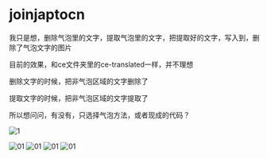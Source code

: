 # joinjaptocn

我只是想，删除气泡里的文字，提取气泡里的文字，把提取好的文字，写入到，删除了气泡文字的图片

目前的效果，和ce文件夹里的ce-translated一样，并不理想

删除文字的时候，把非气泡区域的文字删除了

提取文字的时候，把非气泡区域的文字提取了

所以想问问，有没有，只选择气泡方法，或者现成的代码？

![1](https://github.com/1439707509/joinjaptocn/assets/128567416/7c4187dc-c954-4403-87ce-6b166c803092)

![01](https://github.com/1439707509/joinjaptocn/assets/128567416/70b9c0e1-3d19-4d58-9c64-083e1d959845)
![01](https://github.com/1439707509/joinjaptocn/assets/128567416/01f9c25d-10a6-489b-a7ac-881db339bd4e)
![01](https://github.com/1439707509/joinjaptocn/assets/128567416/aff78be4-a86d-4929-812c-6e606e41f941)
![01](https://github.com/1439707509/joinjaptocn/assets/128567416/c620ce24-aec9-45f4-8b85-c8154bf266d0)

